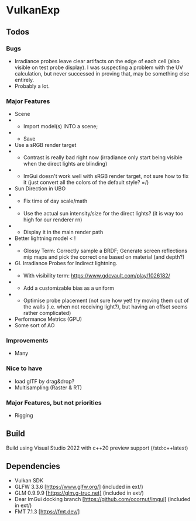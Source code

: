 # VulkanExp

## Todos

### Bugs
 - Irradiance probes leave clear artifacts on the edge of each cell (also visible on test probe display). I was suspecting a problem with the UV calculation, but never successed in proving that, may be something else entirely.
 - Probably a lot.

### Major Features
 - Scene
 - - Import model(s) INTO a scene;
 - - Save
 - Use a sRGB render target
 - - Contrast is really bad right now (irradiance only start being visible when the direct lights are blinding)
 - - ImGui doesn't work well with sRGB render target, not sure how to fix it (just convert all the colors of the default style? =/)
 - Sun Direction in UBO
 - - Fix time of day scale/math
 - - Use the actual sun intensity/size for the direct lights? (it is way too high for our renderer rn)
 - - Display it in the main render path
 - Better lightning model < !
 - - Glossy Term: Correctly sample a BRDF; Generate screen reflections mip maps and pick the correct one based on material (and depth?)
 - GI. Irradiance Probes for Indirect lightning.
 - - With visibility term: https://www.gdcvault.com/play/1026182/
 - - Add a customizable bias as a uniform
 - - Optimise probe placement (not sure how yet! try moving them out of the walls (i.e. when not receiving light?), but having an offset seems rather complicated)
 - Performance Metrics (GPU)
 - Some sort of AO
 
### Improvements 
- Many

### Nice to have
 - load glTF by drag&drop?
 - Multisampling (Raster & RT)

### Major Features, but not priorities
 - Rigging

## Build

Build using Visual Studio 2022 with c++20 preview support (/std:c++latest)

## Dependencies

 - Vulkan SDK
 - GLFW 3.3.6 [https://www.glfw.org/] (included in ext/)
 - GLM 0.9.9.9 [https://glm.g-truc.net] (included in ext/)
 - Dear ImGui docking branch [https://github.com/ocornut/imgui] (included in ext/)
 - FMT 7.1.3 [https://fmt.dev/]
